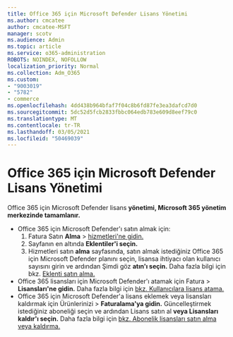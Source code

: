 ```yaml
---
title: Office 365 için Microsoft Defender Lisans Yönetimi
ms.author: cmcatee
author: cmcatee-MSFT
manager: scotv
ms.audience: Admin
ms.topic: article
ms.service: o365-administration
ROBOTS: NOINDEX, NOFOLLOW
localization_priority: Normal
ms.collection: Adm_O365
ms.custom:
- "9003019"
- "5782"
- commerce
ms.openlocfilehash: 4dd438b964bfaf7f04c8b6fd87fe3ea3dafcd7d0
ms.sourcegitcommit: 5dc52d5fcb2833fbbc064edb783e609d8eef79c0
ms.translationtype: MT
ms.contentlocale: tr-TR
ms.lasthandoff: 03/05/2021
ms.locfileid: "50469039"
---
```

# <a name="microsoft-defender-for-office-365-license-management"></a>Office 365 için Microsoft Defender Lisans Yönetimi

Office 365 için Microsoft Defender lisans **yönetimi, Microsoft 365 yönetim merkezinde tamamlanır.**

- Office 365 için Microsoft Defender'ı satın almak için:
    1. Fatura Satın **Alma**  >  [hizmetleri'ne gidin.](https://go.microsoft.com/fwlink/p/?linkid=868433)
    2. Sayfanın en altında **Eklentiler'i seçin.**
    3. Hizmetleri satın **alma** sayfasında, satın almak istediğiniz Office 365 için Microsoft Defender planını seçin, lisansa ihtiyacı olan kullanıcı sayısını girin ve ardından Şimdi göz **atın'ı seçin.** Daha fazla bilgi için bkz. [Eklenti satın alma.](https://docs.microsoft.com/microsoft-365/commerce/buy-or-edit-an-add-on)
- Office 365 lisansları için Microsoft Defender'ı atamak için Fatura   >  **Lisansları'ne gidin.** Daha fazla bilgi için [bkz. Kullanıcılara lisans atama.](https://docs.microsoft.com/microsoft-365/admin/manage/assign-licenses-to-users)
- Office 365 için Microsoft Defender'a lisans eklemek veya lisansları kaldırmak için Ürünlerinizi  >  **Faturalama'ya gidin.** Güncelleştirmek istediğiniz aboneliği seçin ve ardından Lisans satın al **veya Lisansları** **kaldır'ı seçin.** Daha fazla bilgi için [bkz. Abonelik lisansları satın alma veya kaldırma.](https://docs.microsoft.com/microsoft-365/commerce/licenses/buy-licenses)